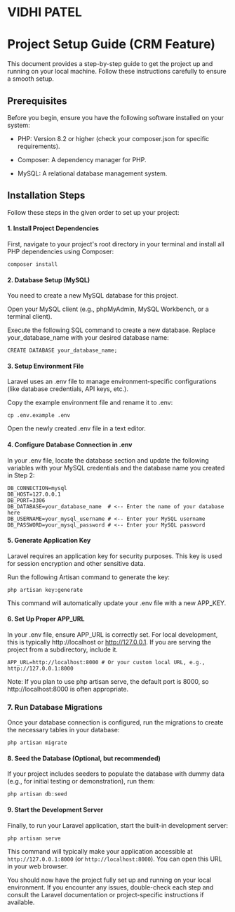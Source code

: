 # VIDHI PATEL
# Project Setup Guide (CRM Feature)

This document provides a step-by-step guide to get the project up and running on your local machine. Follow these
instructions carefully to ensure a smooth setup.

## Prerequisites

Before you begin, ensure you have the following software installed on your system:

- PHP: Version 8.2 or higher (check your composer.json for specific requirements).

- Composer: A dependency manager for PHP.

- MySQL: A relational database management system.

## Installation Steps

Follow these steps in the given order to set up your project:

#### 1. Install Project Dependencies

First, navigate to your project's root directory in your terminal and install all PHP dependencies using Composer:

```
composer install
```

#### 2. Database Setup (MySQL)

You need to create a new MySQL database for this project.

Open your MySQL client (e.g., phpMyAdmin, MySQL Workbench, or a terminal client).

Execute the following SQL command to create a new database. Replace your_database_name with your desired database name:

```
CREATE DATABASE your_database_name;
```

#### 3. Setup Environment File

Laravel uses an .env file to manage environment-specific configurations (like database credentials, API keys, etc.).

Copy the example environment file and rename it to .env:

```
cp .env.example .env
```

Open the newly created .env file in a text editor.

#### 4. Configure Database Connection in .env

In your .env file, locate the database section and update the following variables with your MySQL credentials and the
database name you created in Step 2:

```
DB_CONNECTION=mysql
DB_HOST=127.0.0.1
DB_PORT=3306
DB_DATABASE=your_database_name  # <-- Enter the name of your database here
DB_USERNAME=your_mysql_username # <-- Enter your MySQL username
DB_PASSWORD=your_mysql_password # <-- Enter your MySQL password
```

#### 5. Generate Application Key

Laravel requires an application key for security purposes. This key is used for session encryption and other sensitive
data.

Run the following Artisan command to generate the key:

```
php artisan key:generate
```

This command will automatically update your .env file with a new APP_KEY.

#### 6. Set Up Proper APP_URL

In your .env file, ensure APP_URL is correctly set. For local development, this is typically http://localhost
or http://127.0.0.1. If you are serving the project from a subdirectory, include it.

```
APP_URL=http://localhost:8000 # Or your custom local URL, e.g., http://127.0.0.1:8000
```

Note: If you plan to use php artisan serve, the default port is 8000, so http://localhost:8000 is often appropriate.

### 7. Run Database Migrations

Once your database connection is configured, run the migrations to create the necessary tables in your database:

```
php artisan migrate
```

#### 8. Seed the Database (Optional, but recommended)

If your project includes seeders to populate the database with dummy data (e.g., for initial testing or demonstration),
run them:

```
php artisan db:seed
```

#### 9. Start the Development Server

Finally, to run your Laravel application, start the built-in development server:

```
php artisan serve
```

This command will typically make your application accessible at `http://127.0.0.1:8000` (or `http://localhost:8000`).
You can open this URL in your web browser.

You should now have the project fully set up and running on your local environment. If you encounter any issues,
double-check each step and consult the Laravel documentation or project-specific instructions if available.
